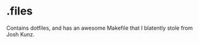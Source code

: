 .files
======

Contains dotfiles, and has an awesome Makefile that I blatently stole from Josh Kunz.
